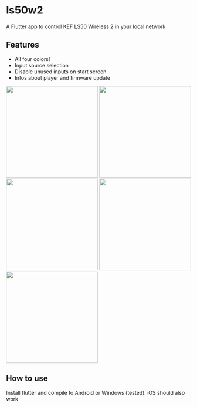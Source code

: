 # ls50w2

A Flutter app to control KEF LS50 Wireless 2 in your local network

## Features

- All four colors!
- Input source selection
- Disable unused inputs on start screen
- Infos about player and firmware update

<p float="left">
  <img src="https://user-images.githubusercontent.com/43973067/115079593-b2e3f680-9f01-11eb-8cb0-9b72cbcc68e1.png" width="250" />
  <img src="https://user-images.githubusercontent.com/43973067/115079599-b6777d80-9f01-11eb-954b-44e72e2adaa8.png" width="250" /> 
  <img src="https://user-images.githubusercontent.com/43973067/115079544-a19aea00-9f01-11eb-8ab2-a642a14560e0.png" width="250" />
  <img src="https://user-images.githubusercontent.com/43973067/115079577-ae1f4280-9f01-11eb-9d38-78371e939839.png" width="250" />
  <img src="https://user-images.githubusercontent.com/43973067/115079566-a9f32500-9f01-11eb-9c7a-857d0ac84db7.png" width="250" />
</p>



## How to use

Install flutter and compile to Android or Windows (tested). iOS should also work
